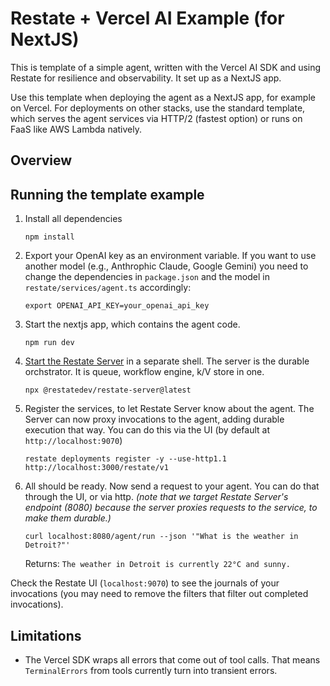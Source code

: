 # Restate + Vercel AI Example (for NextJS)

This is template of a simple agent, written with the Vercel AI SDK and using Restate for resilience and observability.
It set up as a NextJS app.

Use this template when deploying the agent as a NextJS app, for example on Vercel. For deployments on other stacks, use the standard template, which serves the agent services via HTTP/2 (fastest option) or runs on FaaS like AWS Lambda natively.  

## Overview


## Running the template example

1. Install all dependencies
    ```shell
    npm install
    ```
2. Export your OpenAI key as an environment variable. If you want to use another model (e.g., Anthrophic Claude, Google Gemini) you need to change the dependencies in `package.json` and the model in `restate/services/agent.ts` accordingly:
    ```shell
    export OPENAI_API_KEY=your_openai_api_key
    ```
3. Start the nextjs app, which contains the agent code.
    ```shell
    npm run dev
    ```

4. [Start the Restate Server](https://docs.restate.dev/develop/local_dev) in a separate shell. The server is the durable orchstrator. It is queue, workflow engine, k/V store in one.
    ```shell
    npx @restatedev/restate-server@latest
    ```

5. Register the services, to let Restate Server know about the agent. The Server can now proxy invocations to the agent, adding durable execution that way. You can do this via the UI (by default at `http://localhost:9070`)
    ```shell
    restate deployments register -y --use-http1.1 http://localhost:3000/restate/v1
    ```

6. All should be ready. Now send a request to your agent. You can do that through the UI, or via http. _(note that we target Restate Server's endpoint (8080) because the server proxies requests to the service, to make them durable.)_

    ```shell
    curl localhost:8080/agent/run --json '"What is the weather in Detroit?"'
    ```

   Returns: `The weather in Detroit is currently 22°C and sunny.`

Check the Restate UI (`localhost:9070`) to see the journals of your invocations (you may need to remove the filters that filter out completed invocations).

## Limitations

- The Vercel SDK wraps all errors that come out of tool calls. That means `TerminalErrors` from tools currently turn into transient errors.
